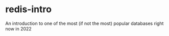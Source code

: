 # redis-intro
An introduction to one of the most (if not the most) popular databases right now in 2022 
